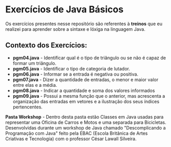 # Exercícios de Java Básicos

Os exercícios presentes nesse repositório são referentes à **treinos** que eu realizei para aprender sobre a sintaxe e lóxiga na linguagem Java. 

## Contexto dos Exercícios:

 - **pgm04.java** - Identificar qual é o tipo de triângulo ou se não é capaz de formar um triângulo.
 - **pgm05.java** - Identificar o tipo de categoria de lutador.
 - **pgm06.java** - Informar se a entrada é negativa ou positiva.
 - **pgm07.java** - Dizer a quantidade de entradas, o menor e maior valor entre elas e a média.
 - **pgm08.java** - Indicar a quantidade e soma dos valores informados
 - **pgm09.java** - Possui a mesma função que o anterior, mas acrescenta a organização das entradas em vetores e a ilustração dos seus índices pertencentes.
 
 **Pasta Workshop** - Dentro desta pasta estão Classes em Java usadas para representar uma Oficina de Carros e Motos e uma separada para Bicicletas. Desenvolvidas durante um workshop de Java chamado "Descomplicando a Programação com Java" feito pela EBAC (Escola Britânica de Artes Criativas e Tecnologia) com o professor César Lawall Silveira.

